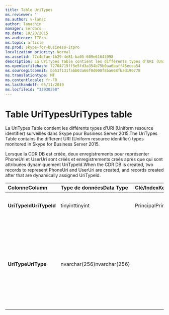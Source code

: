 ```yaml
---
title: Table UriTypes
ms.reviewer: ''
ms.author: v-lanac
author: lanachin
manager: serdars
ms.date: 10/20/2015
ms.audience: ITPro
ms.topic: article
ms.prod: skype-for-business-itpro
localization_priority: Normal
ms.assetid: 77c4dfae-1b29-4e81-ba05-609e61643998
description: La UriTypes Table contient les différents types d’URI (Uniform resource identifier) surveillés dans Skype pour Business Server 2015.
ms.openlocfilehash: 72704715ff5e5fd3a354b75b0aa6baff45ecea54
ms.sourcegitcommit: bb53f131fabb03a66f0d000f8ba668fbad190778
ms.translationtype: MT
ms.contentlocale: fr-FR
ms.lasthandoff: 05/11/2019
ms.locfileid: "33930268"
---
```

# <a name="uritypes-table"></a><span data-ttu-id="2846e-103">Table UriTypes</span><span class="sxs-lookup"><span data-stu-id="2846e-103">UriTypes table</span></span>
 
<span data-ttu-id="2846e-104">La UriTypes Table contient les différents types d’URI (Uniform resource identifier) surveillés dans Skype pour Business Server 2015.</span><span class="sxs-lookup"><span data-stu-id="2846e-104">The UriTypes Table contains the different URI (Uniform resource identifier) types monitored in Skype for Business Server 2015.</span></span>

<span data-ttu-id="2846e-105">Lorsque la CDR DB est créée, deux enregistrements pour représenter PhoneUri et UserUri sont créés et enregistrements créés après que qui sont attribuées dynamiquement UriTypeId.</span><span class="sxs-lookup"><span data-stu-id="2846e-105">When the CDR DB is created, two records to represent PhoneUri and UserUri are created, and records created after that are dynamically assigned UriTypeId.</span></span> 
  
|<span data-ttu-id="2846e-106">**Colonne**</span><span class="sxs-lookup"><span data-stu-id="2846e-106">**Column**</span></span>|<span data-ttu-id="2846e-107">**Type de données**</span><span class="sxs-lookup"><span data-stu-id="2846e-107">**Data Type**</span></span>|<span data-ttu-id="2846e-108">**Clé/Index**</span><span class="sxs-lookup"><span data-stu-id="2846e-108">**Key/Index**</span></span>|<span data-ttu-id="2846e-109">**Détails**</span><span class="sxs-lookup"><span data-stu-id="2846e-109">**Details**</span></span>|
|:-----|:-----|:-----|:-----|
|<span data-ttu-id="2846e-110">**UriTypeId**</span><span class="sxs-lookup"><span data-stu-id="2846e-110">**UriTypeId**</span></span> <br/> |<span data-ttu-id="2846e-111">tinyint</span><span class="sxs-lookup"><span data-stu-id="2846e-111">tinyint</span></span>  <br/> |<span data-ttu-id="2846e-112">Principal</span><span class="sxs-lookup"><span data-stu-id="2846e-112">Primary</span></span>  <br/> |<span data-ttu-id="2846e-113">Identificateur unique attribué à un type d’URI.</span><span class="sxs-lookup"><span data-stu-id="2846e-113">Unique identifier assigned to a URI type.</span></span>  <br/> <span data-ttu-id="2846e-114">Valeurs possibles - 0 et 255.</span><span class="sxs-lookup"><span data-stu-id="2846e-114">Possible values - 0 to 255</span></span> |
|<span data-ttu-id="2846e-115">**UriType**</span><span class="sxs-lookup"><span data-stu-id="2846e-115">**UriType**</span></span> <br/> |<span data-ttu-id="2846e-116">nvarchar(256)</span><span class="sxs-lookup"><span data-stu-id="2846e-116">nvarchar(256)</span></span>  <br/> || <span data-ttu-id="2846e-117">Descriptions des différents types d’URI.</span><span class="sxs-lookup"><span data-stu-id="2846e-117">Descriptions of the different URI types.</span></span> <span data-ttu-id="2846e-118">Les valeurs suivantes sont affectées par défaut :</span><span class="sxs-lookup"><span data-stu-id="2846e-118">The following values are pre-assigned:</span></span> <br/>  <span data-ttu-id="2846e-119">1 - Uri du téléphone</span><span class="sxs-lookup"><span data-stu-id="2846e-119">1 - Phone Uri</span></span> <br/>  <span data-ttu-id="2846e-120">0 - Uri utilisateur</span><span class="sxs-lookup"><span data-stu-id="2846e-120">0 - User Uri</span></span> <br/> <br/>  <span data-ttu-id="2846e-121">Autres types possibles sont les suivantes :</span><span class="sxs-lookup"><span data-stu-id="2846e-121">Other possible types include:</span></span> <br/><span data-ttu-id="2846e-122">conf:applicationsharing</span><span class="sxs-lookup"><span data-stu-id="2846e-122">conf:applicationsharing</span></span> <br/> <span data-ttu-id="2846e-123">conf:audio-video</span><span class="sxs-lookup"><span data-stu-id="2846e-123">conf:audio-video</span></span><br/> <span data-ttu-id="2846e-124">conf:Chat</span><span class="sxs-lookup"><span data-stu-id="2846e-124">conf:chat</span></span><br/>    <span data-ttu-id="2846e-125">conf:focus</span><span class="sxs-lookup"><span data-stu-id="2846e-125">conf:focus</span></span><br/>   <span data-ttu-id="2846e-126">MRAS</span><span class="sxs-lookup"><span data-stu-id="2846e-126">mras</span></span><br/>
